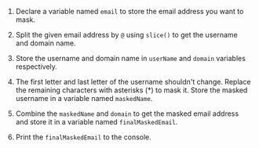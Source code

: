 1. Declare a variable named `email` to store the email address you want to mask. 

2. Split the given email address by `@` using `slice()` to get the username and domain name. 

3. Store the username and domain name in `userName` and `domain` variables respectively.

4. The first letter and last letter of the username shouldn't change. Replace the remaining characters with asterisks (*) to mask it. Store the masked username in a variable named `maskedName`.

5. Combine the `maskedName` and `domain` to get the masked email address and store it in a variable named `finalMaskedEmail`.

6. Print the `finalMaskedEmail` to the console.
